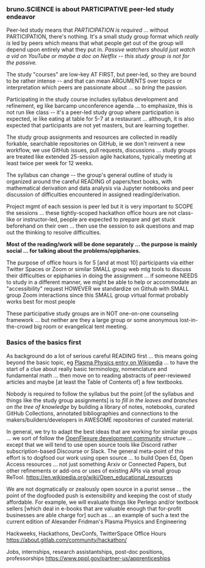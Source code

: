 ### bruno.SCIENCE is about PARTICIPATIVE peer-led study endeavor

Peer-led study means that *PARTICIPATION is required* ... without PARTICIPATION, there's nothing. It's a small study group format which *really is* led by peers which means that what people get out of the group will depend upon entirely what they put in. *Passive watchers should just watch a vid on YouTube or maybe a doc on Netflix -- this study group is not for the passive.*

The study "courses" are low-key AT FIRST, but peer-led, so they are bound to be rather intense -- and that can mean ARGUMENTS over topics or interpretation which peers are passionate about ... so *bring* the passion.

Participating in the study course includes syllabus development and refinement, eg like barcamp unconference agenda  ... to emphasize, this is not run like class -- it's a peer-led study group where participation is expected, ie like eating at table for 5-7 at a restaurant ... although, it is also expected that participants are not yet masters, but are learning together.

The study group assignments and resources are collected in readily forkable, searchable repositories on GitHub, ie we don't reinvent a new workflow, we use GitHub issues, pull requests, discussions ... study groups are treated like extended 25-session agile hackatons, typically meeting at least twice per week for 12 weeks.

The syllabus can change -- the group's general outline of study is organized around the careful READING of papers/text books, with mathematical derivation and data analysis via Jupyter notebooks and peer discussion of difficulties encountered in assigned reading/derivation.

Project mgmt of each session is peer led but it is very important to SCOPE the sessions ... these tightly-scoped hackathon office hours are not class-like or instructor-led, people are expected to prepare and get stuck beforehand on their own ... then use the session to ask questions and map out the thinking to resolve difficulties.

**Most of the reading/work will be done separately ... the purpose is mainly social ... for talking about the problems/epiphanies.**

The purpose of office hours is for 5 [and at most 10] participants via either Twitter Spaces or Zoom or similar SMALL group web mtg tools to discuss their difficulties or epiphanies in doing the assignment ... if someone NEEDS to study in a different manner, we might be able to help or accommodate an "accessibility" request HOWEVER we standardize on Github with SMALL group Zoom interactions since this SMALL group virtual format probably works best for most people

These participative study groups are in NOT one-on-one counseling framework ... but neither are they a large group or some anonymous lost-in-the-crowd big room or evangelical tent meeting.

### Basics of the basics first

As background do a lot of serious careful READING first ... this means going beyond the basic topic, eg [Plasma Physics entry on Wikipedia](https://en.wikipedia.org/wiki/Plasma_(physics)) ... to have the start of a clue about really basic terminology, nomenclature and fundamental math ... then move on to reading abstracts of peer-reviewed articles and maybe [at least the Table of Contents of] a few textbooks. 

Nobody is required to follow the syllabus but the point [of the syllabus and things like the study group assignments] is to *fill in the leaves and branches on the tree of knowledge* by building a library of notes, notebooks, curated GitHub Collections, annotated bibliographies and connections to the makers/builders/developers in AWESOME repositories of curated material.

In general, we try to adapt the best ideas that are working for similar groups ... we sort of follow the [OpenFlexure development community](https://openflexure.org/contribute/) structure ... except that we will tend to use open source tools like Discord rather subscription-based Discourse or Slack.  The general meta-point of this effort is to dogfood our work using open source ... to build Open Ed, Open Access resources ... not just something Arxiv or Connected Papers, but other refinements or add-ons or uses of existing APIs via small group ReTool. https://en.wikipedia.org/wiki/Open_educational_resources

We are not dogmatically or zealously open source in a purist sense ... the point of the dogfooded push is extensibility and keeping the cost of study affordable. For example, we will evaluate things like Perlego and/or textbook sellers [which deal in e-books that are valuable enough that for-profit businesses are able charge for] such as ... an example of such a text the current edition of Alexander Fridman's Plasma Physics and Engineering

Hackweeks, Hackathons, DevConfs, TwitterSpace Office Hours
https://about.gitlab.com/community/hackathon/

Jobs, internships, research assistantships, post-doc positions, professorships
https://www.pppl.gov/partner-us/apprenticeships
